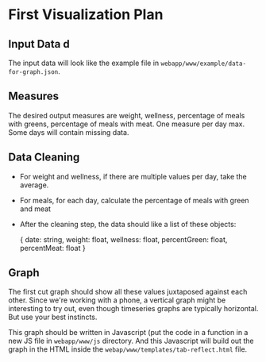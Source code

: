 First Visualization Plan
========================

Input Data d
----------

The input data will look like the example file in `webapp/www/example/data-for-graph.json`. 

Measures
--------

The desired output measures are weight, wellness, percentage of meals with greens, percentage of meals with meat. One measure per day max. Some days will contain missing data.

Data Cleaning
-------------

* For weight and wellness, if there are multiple values per day, take the average.
* For meals, for each day, calculate the percentage of meals with green and meat
* After the cleaning step, the data should like a list of these objects:
    
   { date: string, weight: float, wellness: float, percentGreen: float, percentMeat: float }

Graph
-----

The first cut graph should show all these values juxtaposed against each other. Since we're working with a phone, a vertical graph might be interesting to try out, even though timeseries graphs are typically horizontal. But use your best instincts.

This graph should be written in Javascript (put the code in a function in a new JS file in `webapp/www/js` directory.  And this Javascript will build out the graph in the HTML inside the `webap/www/templates/tab-reflect.html` file. 

